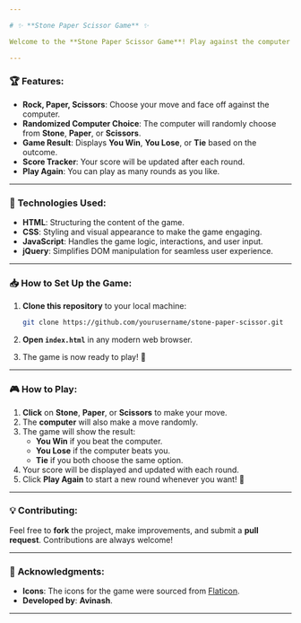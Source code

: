 ```yaml
---

# ✨ **Stone Paper Scissor Game** ✨

Welcome to the **Stone Paper Scissor Game**! Play against the computer in this classic game of **Stone**, **Paper**, and **Scissors**. See if you can outsmart the computer and win!

---
```


### 🏆 **Features:**
- **Rock, Paper, Scissors**: Choose your move and face off against the computer.
- **Randomized Computer Choice**: The computer will randomly choose from **Stone**, **Paper**, or **Scissors**.
- **Game Result**: Displays **You Win**, **You Lose**, or **Tie** based on the outcome.
- **Score Tracker**: Your score will be updated after each round.
- **Play Again**: You can play as many rounds as you like.

---

### 🚀 **Technologies Used:**
- **HTML**: Structuring the content of the game.
- **CSS**: Styling and visual appearance to make the game engaging.
- **JavaScript**: Handles the game logic, interactions, and user input.
- **jQuery**: Simplifies DOM manipulation for seamless user experience.

---

### 📥 **How to Set Up the Game**:

1. **Clone this repository** to your local machine:
   ```bash
   git clone https://github.com/yourusername/stone-paper-scissor.git
   ```

2. **Open `index.html`** in any modern web browser.

3. The game is now ready to play! 🥳

---

### 🎮 **How to Play**:

1. **Click** on **Stone**, **Paper**, or **Scissors** to make your move.
2. The **computer** will also make a move randomly.
3. The game will show the result:
    - **You Win** if you beat the computer.
    - **You Lose** if the computer beats you.
    - **Tie** if you both choose the same option.
4. Your score will be displayed and updated with each round.
5. Click **Play Again** to start a new round whenever you want! 🔄

---

### 💡 **Contributing**:

Feel free to **fork** the project, make improvements, and submit a **pull request**. Contributions are always welcome!

---


### 🌟 **Acknowledgments**:

- **Icons**: The icons for the game were sourced from [Flaticon](https://www.flaticon.com/).
- **Developed by**: **Avinash**.

---
